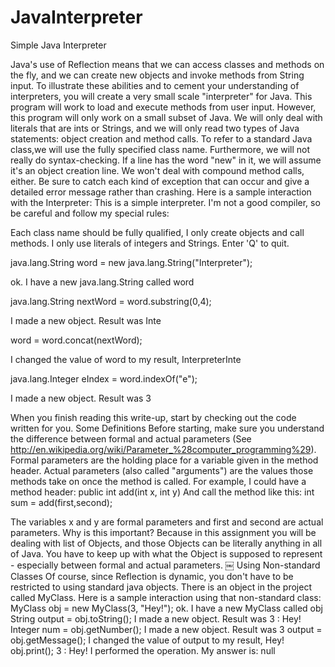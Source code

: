 # JavaInterpreter
Simple Java Interpreter

Java's use of Reflection means that we can access classes and methods on the fly, and we can create new objects and invoke methods from String input. To illustrate these abilities and to cement your understanding of interpreters, you will create a very small scale "interpreter" for Java. This program will work to load and execute methods from user input. However, this program will only work on a small subset of Java. We will only deal with literals that are ints or Strings, and we will only read two types of Java statements: object creation and method calls. To refer to a standard Java class,we will use the fully specified class name. Furthermore, we will not really do syntax-checking. If a line has the word "new" in it, we will assume it's an object creation line. We won't deal with compound method calls, either. Be sure to catch each kind of exception that can occur and give a detailed error message rather than crashing.
Here is a sample interaction with the Interpreter:
This is a simple interpreter. I'm not a good compiler, so be careful and follow my special
rules:

Each class name should be fully qualified,
I only create objects and call methods.
I only use literals of integers and Strings.
Enter 'Q' to quit.

java.lang.String word = new java.lang.String("Interpreter");

ok. I have a new java.lang.String called word

java.lang.String nextWord = word.substring(0,4);

I made a new object. Result was Inte

word = word.concat(nextWord);

I changed the value of word to my result, InterpreterInte

java.lang.Integer eIndex = word.indexOf("e");

I made a new object. Result was 3

When you finish reading this write-up, start by checking out the code written for you. Some Definitions
Before starting, make sure you understand the difference between formal and actual parameters (See http://en.wikipedia.org/wiki/Parameter_%28computer_programming%29).
Formal parameters are the holding place for a variable given in the method header. Actual parameters (also called "arguments") are the values those methods take on 
once the method is called. For example, I could have a method header:
public int add(int x, int y)
And call the method like this:
int sum = add(first,second);

The variables x and y are formal parameters and first and second are actual parameters.
Why is this important? Because in this assignment you will be dealing with list of Objects, and those Objects can be literally anything in all of Java. You have to 
keep up with what the Object is supposed to represent - especially between formal and actual parameters.
￼
Using Non-standard Classes
Of course, since Reflection is dynamic, you don't have to be restricted to using standard java objects. There is an object in the project called MyClass. Here is a sample interaction using that non-standard class:
MyClass obj = new MyClass(3, "Hey!");
ok. I have a new MyClass called obj
String output = obj.toString();
I made a new object. Result was 3 : Hey!
Integer num = obj.getNumber();
I made a new object. Result was 3
output = obj.getMessage();
I changed the value of output to my result, Hey!
obj.print();
3 : Hey!
I performed the operation. My answer is: null
